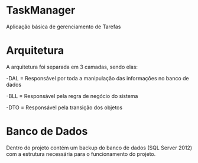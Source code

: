 # TaskManager
Aplicação básica de gerenciamento de Tarefas

# Arquitetura
A arquitetura foi separada em 3 camadas, sendo elas:

 -DAL = Responsável por toda a manipulação das informações no banco de dados
 
 -BLL = Responsável pela regra de negócio do sistema
 
 -DTO = Responsável pela transição dos objetos

# Banco de Dados
 
Dentro do projeto contém um backup do banco de dados (SQL Server 2012) com a estrutura necessária para o funcionamento do projeto.
